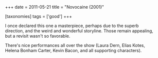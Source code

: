+++
date = 2011-05-21
title = "Novocaine (2001)"

[taxonomies]
tags = ['good']
+++

I once declared this one a masterpiece, perhaps due to the superb
direction, and the weird and wonderful storyline. Those remain
appealing, but a revisit wasn\'t so favorable.

There\'s nice performances all over the show (Laura Dern, Elias Kotes,
Helena Bonham Carter, Kevin Bacon, and all supporting characters).
